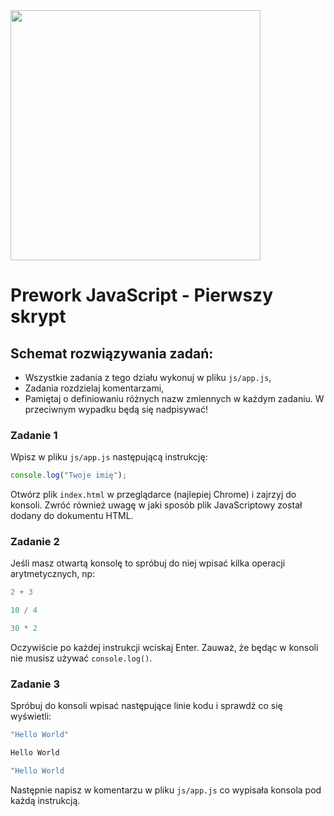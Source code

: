 <img src="http://coderslab.pl/img/coderslab-logo.png" width="400"/>

# Prework JavaScript - Pierwszy skrypt

## Schemat rozwiązywania zadań:

* Wszystkie zadania z tego działu wykonuj w pliku `js/app.js`,
* Zadania rozdzielaj komentarzami,
* Pamiętaj o definiowaniu różnych nazw zmiennych w każdym zadaniu. W przeciwnym wypadku będą się nadpisywać!

### Zadanie 1

Wpisz w pliku `js/app.js` następującą instrukcję:

```JavaScript
console.log("Twoje imię");
```

Otwórz plik `index.html` w przeglądarce (najlepiej Chrome) i zajrzyj do konsoli.
Zwróć również uwagę w jaki sposób plik JavaScriptowy został dodany do dokumentu HTML.

### Zadanie 2

Jeśli masz otwartą konsolę to spróbuj do niej wpisać kilka operacji arytmetycznych, np:

```js
2 + 3
```

```js
10 / 4
```

```js
30 * 2
```

Oczywiście po każdej instrukcji wciskaj Enter.
Zauważ, że będąc w konsoli nie musisz używać `console.log()`.


### Zadanie 3

Spróbuj do konsoli wpisać następujące linie kodu i sprawdź co się wyświetli:

```js
"Hello World"
```

```js
Hello World
```

```js
"Hello World
```

Następnie napisz w komentarzu w pliku `js/app.js` co wypisała konsola pod każdą instrukcją.
